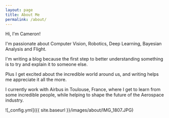 ```yaml
---
layout: page
title: About Me
permalink: /about/
---
```


Hi, I'm Cameron!

I'm passionate about Computer Vision, Robotics, Deep Learning, Bayesian Analysis and Flight.

I'm writing a blog because the first step to better understanding something is to try and explain it to someone else. 

Plus I get excited about the incredible world around us, and writing helps me appreciate it all the more.

I currently work with Airbus in Toulouse, France, where I get to learn from some incredible people, while helping to shape the future of the Aerospace industry.

![_config.yml]({{ site.baseurl }}/images/about/IMG_1807.JPG)
